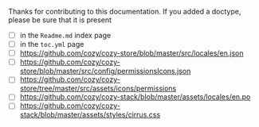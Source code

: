 Thanks for contributing to this documentation. If you added a doctype, please be sure that it is present 

- [ ] in the `Readme.md` index page
- [ ] in the `toc.yml` page
- [ ] https://github.com/cozy/cozy-store/blob/master/src/locales/en.json
- [ ] https://github.com/cozy/cozy-store/blob/master/src/config/permissionsIcons.json
- [ ] https://github.com/cozy/cozy-store/tree/master/src/assets/icons/permissions
- [ ] https://github.com/cozy/cozy-stack/blob/master/assets/locales/en.po
- [ ] https://github.com/cozy/cozy-stack/blob/master/assets/styles/cirrus.css
